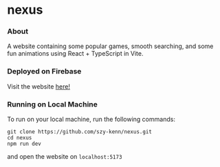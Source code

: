 # nexus

### About

A website containing some popular games, smooth searching, and some fun animations using React + TypeScript in Vite.

### Deployed on Firebase

Visit the website [here!](https://szy-kenn-nexus.web.app)

### Running on Local Machine

To run on your local machine, run the following commands:

```
git clone https://github.com/szy-kenn/nexus.git
cd nexus
npm run dev
```

and open the website on `localhost:5173`
